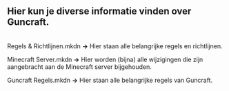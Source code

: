 ## Hier kun je diverse informatie vinden over Guncraft.
<br>Regels & Richtlijnen.mkdn **->** Hier staan alle belangrijke regels en richtlijnen.

Minecraft Server.mkdn **->** Hier worden (bijna) alle wijzigingen die zijn aangebracht aan de Minecraft server bijgehouden.

Guncraft Regels.mkdn **->** Hier staan alle belangrijke regels van Guncraft.
